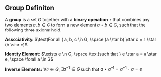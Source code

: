## Group Definiton

A **group** is a set $G$ together with a **binary operation** $\star$ that combines any two elements $a, b \in G$ to form a new element $a \star b \in G$, such that the following three axioms hold.

**Associativity**: 
$\text{For all } a, b, c \in G, \space (a \star b) \star c = a \star (b \star c)$

**Identity Element**: 
$\exists e \in G, \space \text{such that } e \star a = a \star e, \space \forall a \in G$

**Inverse Elements:** 
$\forall a \in G$, $\exists a^{-1} \in G$ such that $a \star a^{-1} = a^{-1}\star a = e$
	